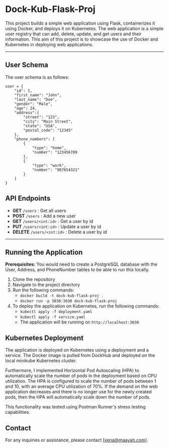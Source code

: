 # Dock-Kub-Flask-Proj
This project builds a simple web application using Flask, containerizes it using Docker, and deploys it on Kubernetes. 
The web application is a simple user registry that can add, delete, update, and get users and their information.
This aim of this project is to showcase the use of Docker and Kubernetes in deploying web applications. 

___

## User Schema
The user schema is as follows: 
```
user = {
    "id": 1, 
    "first_name": "John", 
    "last_name": "Doe", 
    "gender": "Male",
    "age": 24,
    "address":{
        "street": "123",
        "city": "Main Street",
        "state": "USA",
        "postal_code": "12345"
    },
    "phone_numbers": [
        {
            "type": "home",
            "number": "123456789
        }, 
        {
            "type": "work",
            "number": "987654321"
        }
    ]
}
```

## API Endpoints
- **GET** `/users` : Get all users
- **POST** `/users` : Add a new user
- **GET** `/users/<int:id>` : Get a user by id
- **PUT** `/users/<int:id>` : Update a user by id
- **DELETE** `/users/<int:id>` : Delete a user by id
---
## Running the Application
**Prerequisites:** You would need to create a PostgreSQL database with the User, Address, and PhoneNumber tables to be 
able to run this locally. 
1. Clone the repository
2. Navigate to the project directory
3. Run the following commands:
    - `docker build -t dock-kub-flask-proj .`
    - `docker run -p 3030:3030 dock-kub-flask-proj`
4. To deploy the application on Kubernetes, run the following commands:
    - `kubectl apply -f deployment.yaml`
    - `kubectl apply -f service.yaml`
    - The application will be running on `http://localhost:3030`

## Kubernetes Deployment 
The application is deployed on Kubernetes using a deployment and a service. The Docker image is pulled from DockHub and 
deployed on the local minikube Kubernetes cluster.

Furthermore, I implemented Horizontal Pod Autoscaling (HPA) to automatically scale the number of pods in the deployment
based on CPU utilization. The HPA is configured to scale the number of pods between 1 and 10, with an average CPU 
utilization of 70%. If the demand on the web application decreases and there is no longer use for the newly created
pods, then the HPA will automatically scale down the number of pods. 

This functionality was tested using Postman Runner's stress testing capabilities. 


## Contact

For any inquiries or assistance, please contact [xena@maayah.com].
